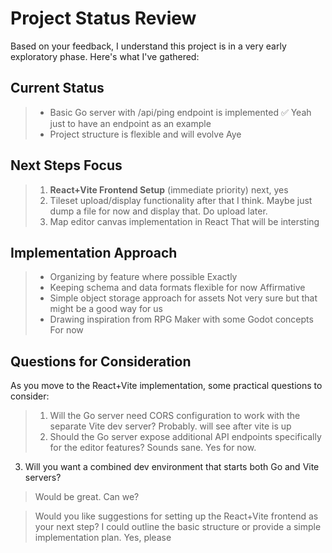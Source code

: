 # Project Status Review
Based on your feedback, I understand this project is in a very early exploratory phase. Here's what I've gathered:

## Current Status
> - Basic Go server with /api/ping endpoint is implemented ✅
Yeah just to have an endpoint as an example
> - Project structure is flexible and will evolve
Aye
## Next Steps Focus
> 1. **React+Vite Frontend Setup** (immediate priority)
next, yes
> 2. Tileset upload/display functionality
after that I think. Maybe just dump a file for now and display that. Do upload later.
> 3. Map editor canvas implementation in React
That will be intersting

## Implementation Approach
> - Organizing by feature where possible
Exactly
> - Keeping schema and data formats flexible for now
Affirmative
> - Simple object storage approach for assets
Not very sure but that might be a good way for us
> - Drawing inspiration from RPG Maker with some Godot concepts
For now
## Questions for Consideration

As you move to the React+Vite implementation, some practical questions to consider:

> 1. Will the Go server need CORS configuration to work with the separate Vite dev server?
Probably. will see after vite is up
> 2. Should the Go server expose additional API endpoints specifically for the editor features?
Sounds sane. Yes for now.
3. Will you want a combined dev environment that starts both Go and Vite servers?
> Would be great. Can we?
 
> Would you like suggestions for setting up the React+Vite frontend as your next step? I could outline the basic structure or provide a simple implementation plan.
Yes, please
